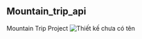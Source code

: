 ## Mountain_trip_api

Mountain Trip Project
![Thiết kế chưa có tên](https://user-images.githubusercontent.com/90996598/171013864-970d3d2a-600a-4d0a-8eb3-eb698a12d1bc.png)

